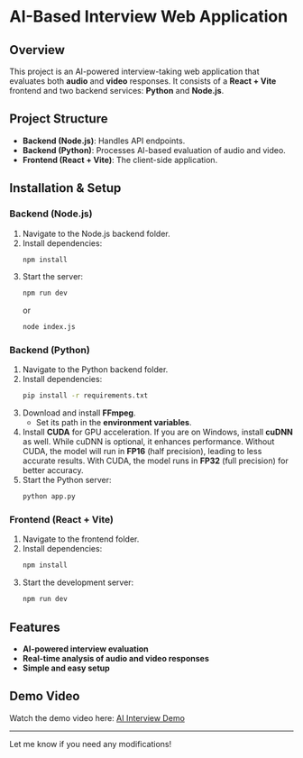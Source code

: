 # AI-Based Interview Web Application

## Overview
This project is an AI-powered interview-taking web application that evaluates both **audio** and **video** responses. It consists of a **React + Vite** frontend and two backend services: **Python** and **Node.js**.

## Project Structure
- **Backend (Node.js)**: Handles API endpoints.  
- **Backend (Python)**: Processes AI-based evaluation of audio and video.  
- **Frontend (React + Vite)**: The client-side application.

## Installation & Setup

### Backend (Node.js)
1. Navigate to the Node.js backend folder.
2. Install dependencies:
   ```sh
   npm install
   ```
3. Start the server:
   ```sh
   npm run dev
   ```
   or  
   ```sh
   node index.js
   ```

### Backend (Python)
1. Navigate to the Python backend folder.
2. Install dependencies:
   ```sh
   pip install -r requirements.txt
   ```
3. Download and install **FFmpeg**.  
   - Set its path in the **environment variables**.
4. Install **CUDA** for GPU acceleration. If you are on Windows, install **cuDNN** as well. While cuDNN is optional, it enhances performance. Without CUDA, the model will run in **FP16** (half precision), leading to less accurate results. With CUDA, the model runs in **FP32** (full precision) for better accuracy.
5. Start the Python server:
   ```sh
   python app.py
   ```

### Frontend (React + Vite)
1. Navigate to the frontend folder.
2. Install dependencies:
   ```sh
   npm install
   ```
3. Start the development server:
   ```sh
   npm run dev
   ```

## Features
- **AI-powered interview evaluation**  
- **Real-time analysis of audio and video responses**  
- **Simple and easy setup**  

## Demo Video
Watch the demo video here: [AI Interview Demo](https://youtu.be/cyTJttvtTn8)

---

Let me know if you need any modifications!
